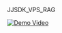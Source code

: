 JJSDK_VPS_RAG

[![Demo Video](https://img.youtube.com/vi/JlpbgchgMnw/0.jpg)](https://www.youtube.com/watch?v=JlpbgchgMnw)
